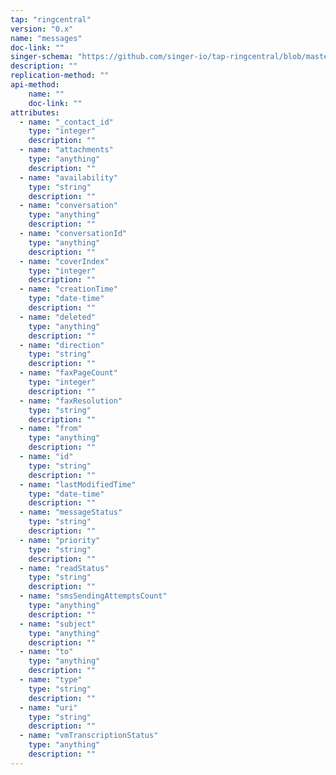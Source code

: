 ```yaml
---
tap: "ringcentral"
version: "0.x"
name: "messages"
doc-link: ""
singer-schema: "https://github.com/singer-io/tap-ringcentral/blob/master/tap_ringcentral/schemas/messages.json"
description: ""
replication-method: ""
api-method:
    name: ""
    doc-link: ""
attributes:
  - name: "_contact_id"
    type: "integer"
    description: ""
  - name: "attachments"
    type: "anything"
    description: ""
  - name: "availability"
    type: "string"
    description: ""
  - name: "conversation"
    type: "anything"
    description: ""
  - name: "conversationId"
    type: "anything"
    description: ""
  - name: "coverIndex"
    type: "integer"
    description: ""
  - name: "creationTime"
    type: "date-time"
    description: ""
  - name: "deleted"
    type: "anything"
    description: ""
  - name: "direction"
    type: "string"
    description: ""
  - name: "faxPageCount"
    type: "integer"
    description: ""
  - name: "faxResolution"
    type: "string"
    description: ""
  - name: "from"
    type: "anything"
    description: ""
  - name: "id"
    type: "string"
    description: ""
  - name: "lastModifiedTime"
    type: "date-time"
    description: ""
  - name: "messageStatus"
    type: "string"
    description: ""
  - name: "priority"
    type: "string"
    description: ""
  - name: "readStatus"
    type: "string"
    description: ""
  - name: "smsSendingAttemptsCount"
    type: "anything"
    description: ""
  - name: "subject"
    type: "anything"
    description: ""
  - name: "to"
    type: "anything"
    description: ""
  - name: "type"
    type: "string"
    description: ""
  - name: "uri"
    type: "string"
    description: ""
  - name: "vmTranscriptionStatus"
    type: "anything"
    description: ""
---
```

